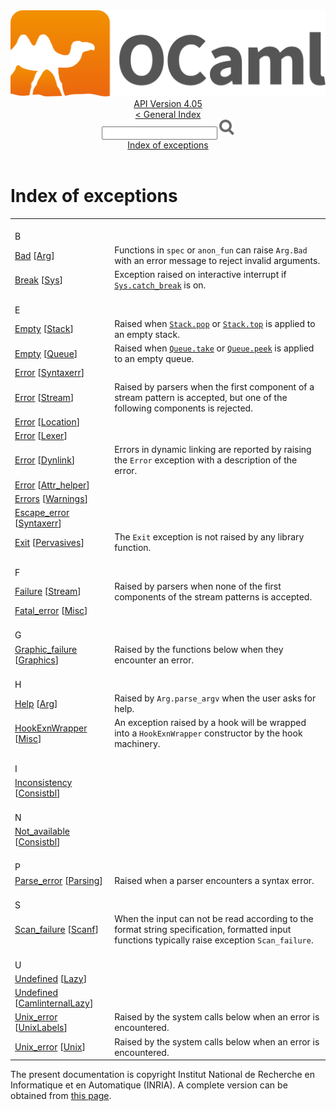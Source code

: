 <!-- ((! set title API !)) ((! set documentation !)) ((! set api !)) ((! set nobreadcrumb !)) -->
<div class="api"><header><nav class="toc brand"><a class="brand" href="https://ocaml.org/"><img src="colour-logo-gray.svg" class="svg" alt="OCaml"></a></nav><nav class="toc"><div class="toc_version"><a href="/docs" id="version-select">API Version 4.05</a></div><a href="index.html">&lt; General Index</a><div class="api_search"><input type="text" name="apisearch" id="api_search" oninput="mySearch(false);" onkeypress="this.oninput();" onclick="this.oninput();" onpaste="this.oninput();">
<img src="search_icon.svg" alt="Search" class="svg" onclick="mySearch(false)"></div>
<div id="search_results"></div><div class="toc_title"><a href="#top">Index of exceptions</a></div><ul></ul></nav></header>

<h1>Index of exceptions</h1>
<table>
<tbody><tr><td align="left"><br>B</td></tr>
<tr><td><a href="Arg.html#EXCEPTIONBad">Bad</a> [<a href="Arg.html">Arg</a>]</td>
<td><div class="info">
Functions in <code class="code">spec</code> or <code class="code">anon_fun</code> can raise <code class="code"><span class="constructor">Arg</span>.<span class="constructor">Bad</span></code> with an error
    message to reject invalid arguments.
</div>
</td></tr>
<tr><td><a href="Sys.html#EXCEPTIONBreak">Break</a> [<a href="Sys.html">Sys</a>]</td>
<td><div class="info">
Exception raised on interactive interrupt if <a href="Sys.html#VALcatch_break"><code class="code"><span class="constructor">Sys</span>.catch_break</code></a>
   is on.
</div>
</td></tr>
<tr><td align="left"><br>E</td></tr>
<tr><td><a href="Stack.html#EXCEPTIONEmpty">Empty</a> [<a href="Stack.html">Stack</a>]</td>
<td><div class="info">
Raised when <a href="Stack.html#VALpop"><code class="code"><span class="constructor">Stack</span>.pop</code></a> or <a href="Stack.html#VALtop"><code class="code"><span class="constructor">Stack</span>.top</code></a> is applied to an empty stack.
</div>
</td></tr>
<tr><td><a href="Queue.html#EXCEPTIONEmpty">Empty</a> [<a href="Queue.html">Queue</a>]</td>
<td><div class="info">
Raised when <a href="Queue.html#VALtake"><code class="code"><span class="constructor">Queue</span>.take</code></a> or <a href="Queue.html#VALpeek"><code class="code"><span class="constructor">Queue</span>.peek</code></a> is applied to an empty queue.
</div>
</td></tr>
<tr><td><a href="Syntaxerr.html#EXCEPTIONError">Error</a> [<a href="Syntaxerr.html">Syntaxerr</a>]</td>
<td></td></tr>
<tr><td><a href="Stream.html#EXCEPTIONError">Error</a> [<a href="Stream.html">Stream</a>]</td>
<td><div class="info">
Raised by parsers when the first component of a stream pattern is
   accepted, but one of the following components is rejected.
</div>
</td></tr>
<tr><td><a href="Location.html#EXCEPTIONError">Error</a> [<a href="Location.html">Location</a>]</td>
<td></td></tr>
<tr><td><a href="Lexer.html#EXCEPTIONError">Error</a> [<a href="Lexer.html">Lexer</a>]</td>
<td></td></tr>
<tr><td><a href="Dynlink.html#EXCEPTIONError">Error</a> [<a href="Dynlink.html">Dynlink</a>]</td>
<td><div class="info">
Errors in dynamic linking are reported by raising the <code class="code"><span class="constructor">Error</span></code>
    exception with a description of the error.
</div>
</td></tr>
<tr><td><a href="Attr_helper.html#EXCEPTIONError">Error</a> [<a href="Attr_helper.html">Attr_helper</a>]</td>
<td></td></tr>
<tr><td><a href="Warnings.html#EXCEPTIONErrors">Errors</a> [<a href="Warnings.html">Warnings</a>]</td>
<td></td></tr>
<tr><td><a href="Syntaxerr.html#EXCEPTIONEscape_error">Escape_error</a> [<a href="Syntaxerr.html">Syntaxerr</a>]</td>
<td></td></tr>
<tr><td><a href="Pervasives.html#EXCEPTIONExit">Exit</a> [<a href="Pervasives.html">Pervasives</a>]</td>
<td><div class="info">
The <code class="code"><span class="constructor">Exit</span></code> exception is not raised by any library function.
</div>
</td></tr>
<tr><td align="left"><br>F</td></tr>
<tr><td><a href="Stream.html#EXCEPTIONFailure">Failure</a> [<a href="Stream.html">Stream</a>]</td>
<td><div class="info">
Raised by parsers when none of the first components of the stream
   patterns is accepted.
</div>
</td></tr>
<tr><td><a href="Misc.html#EXCEPTIONFatal_error">Fatal_error</a> [<a href="Misc.html">Misc</a>]</td>
<td></td></tr>
<tr><td align="left"><br>G</td></tr>
<tr><td><a href="Graphics.html#EXCEPTIONGraphic_failure">Graphic_failure</a> [<a href="Graphics.html">Graphics</a>]</td>
<td><div class="info">
Raised by the functions below when they encounter an error.
</div>
</td></tr>
<tr><td align="left"><br>H</td></tr>
<tr><td><a href="Arg.html#EXCEPTIONHelp">Help</a> [<a href="Arg.html">Arg</a>]</td>
<td><div class="info">
Raised by <code class="code"><span class="constructor">Arg</span>.parse_argv</code> when the user asks for help.
</div>
</td></tr>
<tr><td><a href="Misc.html#EXCEPTIONHookExnWrapper">HookExnWrapper</a> [<a href="Misc.html">Misc</a>]</td>
<td><div class="info">
An exception raised by a hook will be wrapped into a
        <code class="code"><span class="constructor">HookExnWrapper</span></code> constructor by the hook machinery.
</div>
</td></tr>
<tr><td align="left"><br>I</td></tr>
<tr><td><a href="Consistbl.html#EXCEPTIONInconsistency">Inconsistency</a> [<a href="Consistbl.html">Consistbl</a>]</td>
<td></td></tr>
<tr><td align="left"><br>N</td></tr>
<tr><td><a href="Consistbl.html#EXCEPTIONNot_available">Not_available</a> [<a href="Consistbl.html">Consistbl</a>]</td>
<td></td></tr>
<tr><td align="left"><br>P</td></tr>
<tr><td><a href="Parsing.html#EXCEPTIONParse_error">Parse_error</a> [<a href="Parsing.html">Parsing</a>]</td>
<td><div class="info">
Raised when a parser encounters a syntax error.
</div>
</td></tr>
<tr><td align="left"><br>S</td></tr>
<tr><td><a href="Scanf.html#EXCEPTIONScan_failure">Scan_failure</a> [<a href="Scanf.html">Scanf</a>]</td>
<td><div class="info">
When the input can not be read according to the format string
    specification, formatted input functions typically raise exception
    <code class="code"><span class="constructor">Scan_failure</span></code>.
</div>
</td></tr>
<tr><td align="left"><br>U</td></tr>
<tr><td><a href="Lazy.html#EXCEPTIONUndefined">Undefined</a> [<a href="Lazy.html">Lazy</a>]</td>
<td></td></tr>
<tr><td><a href="CamlinternalLazy.html#EXCEPTIONUndefined">Undefined</a> [<a href="CamlinternalLazy.html">CamlinternalLazy</a>]</td>
<td></td></tr>
<tr><td><a href="UnixLabels.html#EXCEPTIONUnix_error">Unix_error</a> [<a href="UnixLabels.html">UnixLabels</a>]</td>
<td><div class="info">
Raised by the system calls below when an error is encountered.
</div>
</td></tr>
<tr><td><a href="Unix.html#EXCEPTIONUnix_error">Unix_error</a> [<a href="Unix.html">Unix</a>]</td>
<td><div class="info">
Raised by the system calls below when an error is encountered.
</div>
</td></tr>
</tbody></table>

<div class="copyright">The present documentation is copyright Institut National de Recherche en Informatique et en Automatique (INRIA). A complete version can be obtained from <a href="http://caml.inria.fr/pub/docs/manual-ocaml/">this page</a>.</div></div>